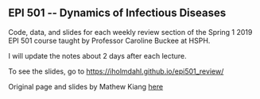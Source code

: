 
EPI 501 -- Dynamics of Infectious Diseases
------------------------------------------

Code, data, and slides for each weekly review section of the Spring 1 2019 EPI 501 course taught by Professor Caroline Buckee at HSPH.

I will update the notes about 2 days after each lecture.

To see the slides, go to <https://iholmdahl.github.io/epi501_review/>

Original page and slides by Mathew Kiang [here](https://github.com/mkiang/epi501_review)
